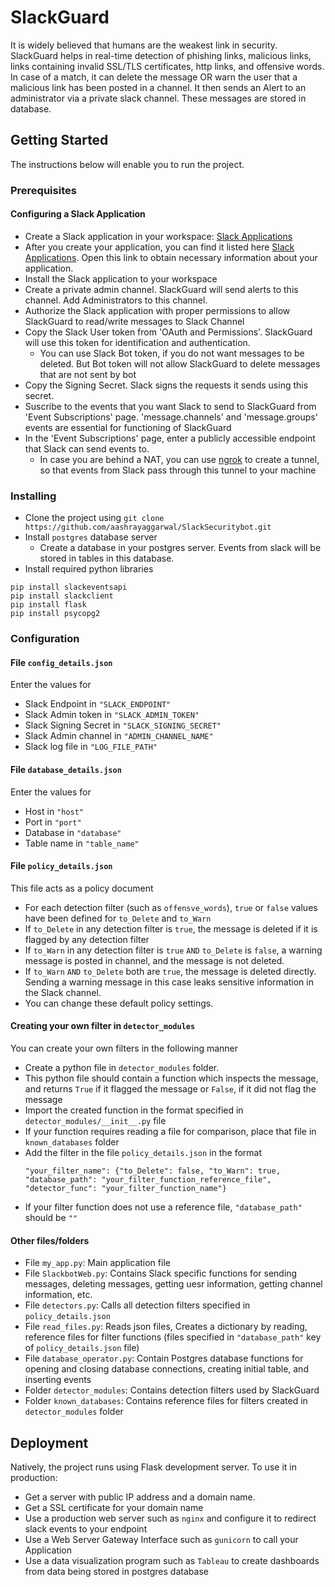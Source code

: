 # SlackGuard

It is widely believed that humans are the weakest link in security. SlackGuard helps in real-time detection of phishing links, malicious links, links containing invalid SSL/TLS certificates, http links, and offensive words. In case of a match, it can delete the message OR warn the user that a malicious link has been posted in a channel. It then sends an Alert to an administrator via a private slack channel. These messages are stored in database.

## Getting Started

The instructions below will enable you to run the project.

### Prerequisites

#### Configuring a Slack Application

* Create a Slack application in your workspace: [Slack Applications](https://api.slack.com/apps)
* After you create your application, you can find it listed here [Slack Applications](https://api.slack.com/apps). Open this link to obtain necessary information about your application.
* Install the Slack application to your workspace
* Create a private admin channel. SlackGuard will send alerts to this channel. Add Administrators to this channel.
* Authorize the Slack application with proper permissions to allow SlackGuard to read/write messages to Slack Channel
* Copy the Slack User token from 'OAuth and Permissions'. SlackGuard will use this token for identification and authentication.
  * You can use Slack Bot token, if you do not want messages to be deleted. But Bot token will not allow SlackGuard to delete messages that are not sent by bot
* Copy the Signing Secret. Slack signs the requests it sends using this secret.
* Suscribe to the events that you want Slack to send to SlackGuard from 'Event Subscriptions' page. 'message.channels' and 'message.groups' events are essential for functioning of SlackGuard
* In the 'Event Subscriptions' page, enter a publicly accessible endpoint that Slack can send events to.
  * In case you are behind a NAT, you can use [ngrok](https://ngrok.com/) to create a tunnel, so that events from Slack pass through this tunnel to your machine


### Installing


* Clone the project using `git clone https://github.com/aashrayaggarwal/SlackSecuritybot.git`
* Install `postgres` database server
  * Create a database in your postgres server. Events from slack will be stored in tables in this database.
* Install required python libraries

```
pip install slackeventsapi
pip install slackclient
pip install flask
pip install psycopg2
```

### Configuration

#### File `config_details.json`

Enter the values for

* Slack Endpoint in `"SLACK_ENDPOINT"`
* Slack Admin token in `"SLACK_ADMIN_TOKEN"`
* Slack Signing Secret in `"SLACK_SIGNING_SECRET"`
* Slack Admin channel in `"ADMIN_CHANNEL_NAME"`
* Slack log file in `"LOG_FILE_PATH"`

#### File `database_details.json`

Enter the values for

* Host in `"host"`
* Port in `"port"`
* Database in `"database"`
* Table name in `"table_name"`

#### File `policy_details.json`

This file acts as a policy document

* For each detection filter (such as `offensve_words`), `true` or `false` values have been defined for `to_Delete` and `to_Warn`
* If `to_Delete` in any detection filter is `true`, the message is deleted if it is flagged by any detection filter
* If `to_Warn` in any detection filter is `true` `AND` `to_Delete` is `false`, a warning message is posted in channel, and the message is not deleted.
* If `to_Warn` `AND` `to_Delete` both are `true`, the message is deleted directly. Sending a warning message in this case leaks sensitive information in the Slack channel.
* You can change these default policy settings.

#### Creating your own filter in `detector_modules`

You can create your own filters in the following manner

* Create a python file in `detector_modules` folder.
* This python file should contain a function which inspects the message, and returns `True` if it flagged the message or `False`, if it did not flag the message
* Import the created function in the format specified in `detector_modules/__init__.py` file
* If your function requires reading a file for comparison, place that file in `known_databases` folder
* Add the filter in the file `policy_details.json` in the format
  ``` 
  "your_filter_name": {"to_Delete": false, "to_Warn": true, "database_path": "your_filter_function_reference_file", "detector_func": "your_filter_function_name"}
  ```
* If your filter function does not use a reference file, `"database_path"` should be `""`

#### Other files/folders

* File `my_app.py`: Main application file
* File `SlackbotWeb.py`: Contains Slack specific functions for sending messages, deleting messages, getting uesr information, getting channel information, etc.
* File `detectors.py`: Calls all detection filters specified in `policy_details.json`
* File `read_files.py`: Reads json files, Creates a dictionary by reading, reference files for filter functions (files specified in `"database_path"` key of `policy_details.json` file)
* File `database_operator.py`: Contain Postgres database functions for opening and closing database connections, creating initial table, and inserting events
* Folder  `detector_modules`: Contains detection filters used by SlackGuard
* Folder `known_databases`: Contains reference files for filters created in `detector_modules` folder


## Deployment

Natively, the project runs using Flask development server. To use it in production:

* Get a server with public IP address and a domain name.
* Get a SSL certificate for your domain name
* Use a production web server such as `nginx` and configure it to redirect slack events to your endpoint
* Use a Web Server Gateway Interface such as `gunicorn` to call your Application
* Use a data visualization program such as `Tableau` to create dashboards from data being stored in postgres database

